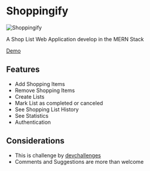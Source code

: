 # Shoppingify

![Shoppingify](https://i.imgur.com/shBchz3.png)

A Shop List Web Application develop in the MERN Stack

[Demo](https://shoppingify-rctm.herokuapp.com/)

## Features

* Add Shopping Items
* Remove Shopping Items
* Create Lists
* Mark List as completed or canceled
* See Shopping List History
* See Statistics
* Authentication

## Considerations

* This is challenge by [devchallenges](https://devchallenges.io/)
* Comments and Suggestions are more than welcome
